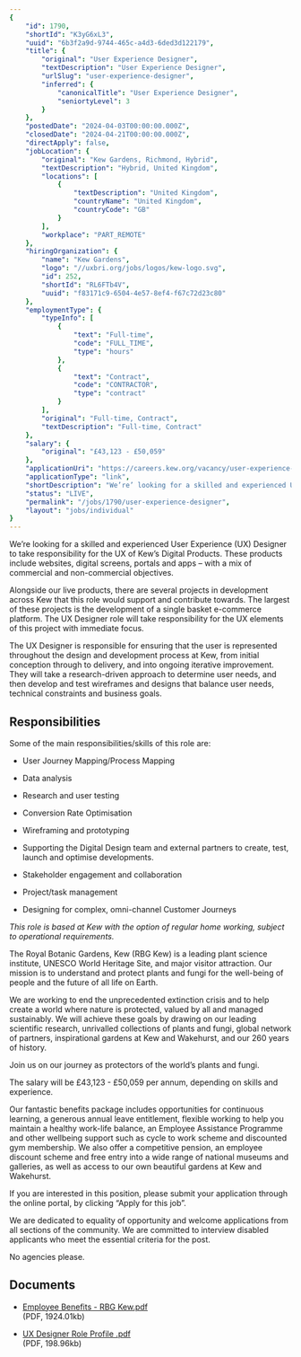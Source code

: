 ```yaml
---
{
	"id": 1790,
	"shortId": "K3yG6xL3",
	"uuid": "6b3f2a9d-9744-465c-a4d3-6ded3d122179",
	"title": {
		"original": "User Experience Designer",
		"textDescription": "User Experience Designer",
		"urlSlug": "user-experience-designer",
		"inferred": {
			"canonicalTitle": "User Experience Designer",
			"seniortyLevel": 3
		}
	},
	"postedDate": "2024-04-03T00:00:00.000Z",
	"closedDate": "2024-04-21T00:00:00.000Z",
	"directApply": false,
	"jobLocation": {
		"original": "Kew Gardens, Richmond, Hybrid",
		"textDescription": "Hybrid, United Kingdom",
		"locations": [
			{
				"textDescription": "United Kingdom",
				"countryName": "United Kingdom",
				"countryCode": "GB"
			}
		],
		"workplace": "PART_REMOTE"
	},
	"hiringOrganization": {
		"name": "Kew Gardens",
		"logo": "//uxbri.org/jobs/logos/kew-logo.svg",
		"id": 252,
		"shortId": "RL6FTb4V",
		"uuid": "f83171c9-6504-4e57-8ef4-f67c72d23c80"
	},
	"employmentType": {
		"typeInfo": [
			{
				"text": "Full-time",
				"code": "FULL_TIME",
				"type": "hours"
			},
			{
				"text": "Contract",
				"code": "CONTRACTOR",
				"type": "contract"
			}
		],
		"original": "Full-time, Contract",
		"textDescription": "Full-time, Contract"
	},
	"salary": {
		"original": "£43,123 - £50,059"
	},
	"applicationUri": "https://careers.kew.org/vacancy/user-experience-designer-555308.html",
	"applicationType": "link",
	"shortDescription": "We’re’ looking for a skilled and experienced User Experience (UX) Designer to take responsibility for the UX of Kew’s’ Digital Products. These products include websites, digital screens, portals and",
	"status": "LIVE",
	"permalink": "/jobs/1790/user-experience-designer",
	"layout": "jobs/individual"
}
---
```

<p>We’re looking for a skilled and experienced User Experience (UX) Designer to take responsibility for the UX of Kew’s Digital Products. These products include websites, digital screens, portals and apps – with a mix of commercial and non-commercial objectives.</p><p>Alongside our live products, there are several projects in development across Kew that this role would support and contribute towards. The largest of these projects is the development of a single basket e-commerce platform. The UX Designer role will take responsibility for the UX elements of this project with immediate focus.</p><p>The UX Designer is responsible for ensuring that the user is represented throughout the design and development process at Kew, from initial conception through to delivery, and into ongoing iterative improvement. They will take a research-driven approach to determine user needs, and then develop and test wireframes and designs that balance user needs, technical constraints and business goals.</p><h2>Responsibilities</h2><p>Some of the main responsibilities/skills of this role are:</p><ul><li><p>User Journey Mapping/Process Mapping</p></li><li><p>Data analysis</p></li><li><p>Research and user testing</p></li><li><p>Conversion Rate Optimisation</p></li><li><p>Wireframing and prototyping</p></li><li><p>Supporting the Digital Design team and external partners to create, test, launch and optimise developments.</p></li><li><p>Stakeholder engagement and collaboration</p></li><li><p>Project/task management</p></li><li><p>Designing for complex, omni-channel Customer Journeys</p></li></ul><p><em>This role is based at Kew with the option of regular home working, subject to operational requirements.</em></p><p>The Royal Botanic Gardens, Kew (RBG Kew) is a leading plant science institute, UNESCO World Heritage Site, and major visitor attraction. Our mission is to understand and protect plants and fungi for the well-being of people and the future of all life on Earth.</p><p>We are working to end the unprecedented extinction crisis and to help create a world where nature is protected, valued by all and managed sustainably. We will achieve these goals by drawing on our leading scientific research, unrivalled collections of plants and fungi, global network of partners, inspirational gardens at Kew and Wakehurst, and our 260 years of history.</p><p>Join us on our journey as protectors of the world’s plants and fungi.&nbsp;</p><p>The salary will be&nbsp;£43,123 - £50,059 per annum, depending on skills and experience.</p><p>Our fantastic benefits package includes&nbsp;opportunities for continuous learning, a generous annual leave entitlement, flexible working to help you maintain a healthy work-life balance, an Employee Assistance Programme and other wellbeing support such as cycle to work scheme and discounted gym membership.&nbsp;We also offer a competitive pension, an employee discount scheme and free entry into a wide range of national museums and galleries, as well as access to our own beautiful gardens at Kew and Wakehurst.</p><p>If you are interested in this position, please submit your application through the online portal, by clicking “Apply for this job”.</p><p>We are dedicated to equality of opportunity and welcome applications from all sections of the community. We are committed to interview disabled applicants who meet the essential criteria for the post.</p><p>No agencies please.</p><h2>Documents</h2><ul><li><p><a target="_blank" rel="noopener noreferrer nofollow" href="https://careers.kew.org/wd/plsql/wd_portal.view_blob?p_web_site_id=4671&amp;p_web_page_id=555308&amp;p_type=JOBDOC&amp;p_id=486817&amp;p_show=N">Employee Benefits - RBG Kew.pdf</a><br>(PDF, 1924.01kb)</p></li><li><p><a target="_blank" rel="noopener noreferrer nofollow" href="https://careers.kew.org/wd/plsql/wd_portal.view_blob?p_web_site_id=4671&amp;p_web_page_id=555308&amp;p_type=JOBDOC&amp;p_id=486816&amp;p_show=N">UX Designer Role Profile .pdf</a><br>(PDF, 198.96kb)</p></li></ul>
